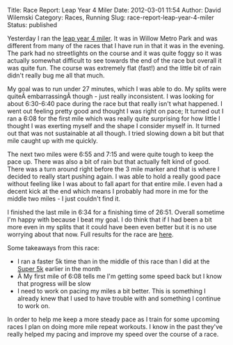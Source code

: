 Title: Race Report: Leap Year 4 Miler
Date: 2012-03-01 11:54
Author: David Wilemski
Category: Races, Running
Slug: race-report-leap-year-4-miler
Status: published

Yesterday I ran the [leap year 4
miler](http://www.everalracemgt.com/events/full.php?2012/leap-year-4-miler.html).
It was in Willow Metro Park and was different from many of the races
that I have run in that it was in the evening. The park had no
streetlights on the course and it was quite foggy so it was actually
somewhat difficult to see towards the end of the race but overall it was
quite fun. The course was extremely flat (fast!) and the little bit of
rain didn\'t really bug me all that much.

My goal was to run under 27 minutes, which I was able to do. My splits
were quiteÂ embarrassingÂ though - just really inconsistent. I was
looking for about 6:30-6:40 pace during the race but that really isn\'t
what happened. I went out feeling pretty good and thought I was right on
pace; It turned out I ran a 6:08 for the first mile which was really
quite surprising for how little I thought I was exerting myself and the
shape I consider myself in. It turned out that was not sustainable at
all though. I tried slowing down a bit but that mile caught up with me
quickly.

The next two miles were 6:55 and 7:15 and were quite tough to keep the
pace up. There was also a bit of rain but that actually felt kind of
good. There was a turn around right before the 3 mile marker and that is
where I decided to really start pushing again. I was able to hold a
really good pace without feeling like I was about to fall apart for that
entire mile. I even had a decent kick at the end which means I probably
had more in me for the middle two miles - I just couldn\'t find it.

I finished the last mile in 6:34 for a finishing time of 26:51. Overall
sometime I\'m happy with because I beat my goal. I do think that if I
had been a bit more even in my splits that it could have been even
better but it is no use worrying about that now. Full results for the
race are
[here](http://www.everalracemgt.com/results/full.php?2012/leap-year-4-miler-2.html).

Some takeaways from this race:

-   I ran a faster 5k time than in the middle of this race than I did at
    the [Super
    5k](http://davidwilemski.com/blog/2012/02/race-report-super-5k/ "Race Report: Super 5K")
    earlier in the month
-   Â My first mile of 6:08 tells me I\'m getting some speed back but I
    know that progress will be slow
-   I need to work on pacing my miles a bit better. This is something I
    already knew that I used to have trouble with and something I
    continue to work on.

In order to help me keep a more steady pace as I train for some upcoming
races I plan on doing more mile repeat workouts. I know in the past
they\'ve really helped my pacing and improve my speed over the course of
a race.
